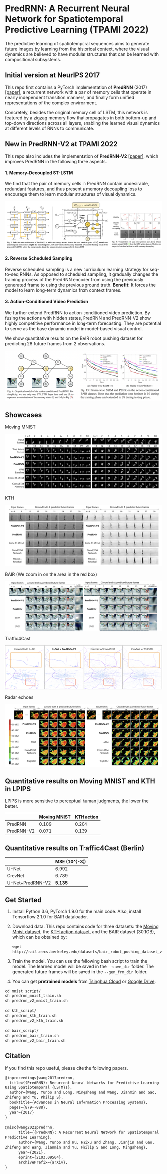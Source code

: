 # PredRNN: A Recurrent Neural Network for Spatiotemporal Predictive Learning (TPAMI 2022)

The predictive learning of spatiotemporal sequences aims to generate future images by learning from the historical context, where the visual dynamics are believed to have modular structures that can be learned with compositional subsystems.

## Initial version at NeurIPS 2017

This repo first contains a PyTorch implementation of **PredRNN** (2017) [[paper](https://papers.nips.cc/paper/6689-predrnn-recurrent-neural-networks-for-predictive-learning-using-spatiotemporal-lstms)], a recurrent network with a pair of memory cells that operate in nearly independent transition manners, and finally form unified representations of the complex environment.

Concretely, besides the original memory cell of LSTM, this network is featured by a zigzag memory flow that propagates in both bottom-up and top-down directions across all layers, enabling the learned visual dynamics at different levels of RNNs to communicate.

## New in PredRNN-V2 at TPAMI 2022

This repo also includes the implementation of **PredRNN-V2** [[paper](https://arxiv.org/pdf/2103.09504.pdf)], which improves PredRNN in the following three aspects.


#### 1. Memory-Decoupled ST-LSTM

We find that the pair of memory cells in PredRNN contain undesirable, redundant features, and thus present a memory decoupling loss to encourage them to learn modular structures of visual dynamics. 

![decouple](./pic/decouple.png)

#### 2. Reverse Scheduled Sampling

Reverse scheduled sampling is a new curriculum learning strategy for seq-to-seq RNNs. As opposed to scheduled sampling, it gradually changes the training process of the PredRNN encoder from using the previously generated frame to using the previous ground truth. **Benefit:** It forces the model to learn long-term dynamics from context frames. 

[comment]: <![rss](./pic/rss.png)>

#### 3. Action-Conditioned Video Prediction

We further extend PredRNN to action-conditioned video prediction. By fusing the actions with hidden states, PredRNN and PredRNN-V2 show highly competitive performance in long-term forecasting. They are potential to serve as the base dynamic model in model-based visual control.

We show quantitative results on the BAIR robot pushing dataset for predicting 28 future frames from 2 observations.

![action](./pic/action_based.png)

## Showcases

Moving MNIST

![mnist](./pic/mnist.png)

KTH

![kth](./pic/kth.png)

BAIR (We zoom in on the area in the red box)

![bair](./pic/bair.png)

Traffic4Cast

![Traffic4Cast](./pic/Traffic4Cast.png)

Radar echoes

![radar](./pic/radar.png)

## Quantitative results on Moving MNIST and KTH in LPIPS

LPIPS is more sensitive to perceptual human judgments, the lower the better.

|        | Moving MNIST | KTH action |
|  ----  | ----   | ---- |
| PredRNN  | 0.109 | 0.204 |
| PredRNN-V2  | 0.071 | 0.139 |

## Quantitative results on Traffic4Cast (Berlin)

|                  | MSE (10^{-3}) |
| ---------------- | --------------------- |
| U-Net            | 6.992                 |
| CrevNet          | 6.789                 |
| U-Net+PredRNN-V2 | **5.135**             |

[comment]:<## Quantitative results on the action-conditioned BAIR dataset>

[comment]:<Frame-wise SSIM and PSNR for the predicted future 28 frames.>

[comment]:<![bair_res](./pic/BAIR_results.png)>


## Get Started

1. Install Python 3.6, PyTorch 1.9.0 for the main code. Also, install Tensorflow 2.1.0 for BAIR dataloader.

2. Download data. This repo contains code for three datasets: the [Moving Mnist dataset](https://onedrive.live.com/?authkey=%21AGzXjcOlzTQw158&id=FF7F539F0073B9E2%21124&cid=FF7F539F0073B9E2), the [KTH action dataset](https://cloud.tsinghua.edu.cn/d/7d19372a621a4952b738/), and the BAIR dataset (30.1GB), which can be obtained by:

   ```
   wget http://rail.eecs.berkeley.edu/datasets/bair_robot_pushing_dataset_v0.tar
   ```

3. Train the model. You can use the following bash script to train the model. The learned model will be saved in the `--save_dir` folder.
  The generated future frames will be saved in the `--gen_frm_dir` folder.

4. You can get **pretrained models** from [Tsinghua Cloud](https://cloud.tsinghua.edu.cn/d/72241e0046a74f81bf29/) or [Google Drive](https://drive.google.com/drive/folders/1jaEHcxo_UgvgwEWKi0ygX1SbODGz6PWw).
```
cd mnist_script/
sh predrnn_mnist_train.sh
sh predrnn_v2_mnist_train.sh

cd kth_script/
sh predrnn_kth_train.sh
sh predrnn_v2_kth_train.sh

cd bair_script/
sh predrnn_bair_train.sh
sh predrnn_v2_bair_train.sh
```

## Citation

If you find this repo useful, please cite the following papers.
```
@inproceedings{wang2017predrnn,
  title={{PredRNN}: Recurrent Neural Networks for Predictive Learning Using Spatiotemporal {LSTM}s},
  author={Wang, Yunbo and Long, Mingsheng and Wang, Jianmin and Gao, Zhifeng and Yu, Philip S},
  booktitle={Advances in Neural Information Processing Systems},
  pages={879--888},
  year={2017}
}

@misc{wang2021predrnn,
      title={{PredRNN}: A Recurrent Neural Network for Spatiotemporal Predictive Learning}, 
      author={Wang, Yunbo and Wu, Haixu and Zhang, Jianjin and Gao, Zhifeng and Wang, Jianmin and Yu, Philip S and Long, Mingsheng},
      year={2021},
      eprint={2103.09504},
      archivePrefix={arXiv},
}
```

